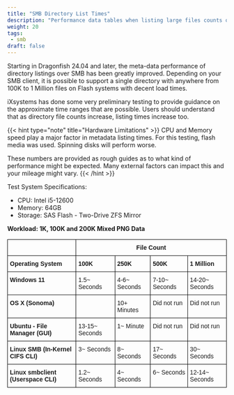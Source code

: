```yaml
---
title: "SMB Directory List Times"
description: "Performance data tables when listing large files counts over SMB."
weight: 20
tags:
 - smb
draft: false
---
```

<style type="text/css">
.tg  {border-collapse:collapse;border-spacing:0;}
.tg td{border-color:black;border-style:solid;border-width:1px;font-family:Arial, sans-serif;font-size:14px;
  overflow:hidden;padding:10px 5px;word-break:normal;}
.tg th{border-color:black;border-style:solid;border-width:1px;font-family:Arial, sans-serif;font-size:14px;
  font-weight:normal;overflow:hidden;padding:10px 5px;word-break:normal;}
.tg .tg-1wig{font-weight:bold;text-align:left;vertical-align:top}
.tg .tg-0lax{text-align:left;vertical-align:top}
</style>

Starting in Dragonfish 24.04 and later, the meta-data performance of directory listings over SMB has been greatly improved.
Depending on your SMB client, it is possible to support a single directory with anywhere from 100K to 1 Million files on Flash systems with decent load times.

iXsystems has done some very preliminary testing to provide guidance on the approximate time ranges that are possible.
Users should understand that as directory file counts increase, listing times increase too.

{{< hint type="note" title="Hardware Limitations" >}}
CPU and Memory speed play a major factor in metadata listing times.
For this testing, flash media was used.
Spinning disks will perform worse.

These numbers are provided as rough guides as to what kind of performance might be expected.
Many external factors can impact this and your mileage might vary.
{{< /hint >}}

Test System Specifications:
* CPU: Intel i5-12600
* Memory: 64GB
* Storage: SAS Flash - Two-Drive ZFS Mirror

**Workload: 1K, 100K and 200K Mixed PNG Data**

<table class="tg">
<thead>
  <tr>
    <th class="tg-1wig" rowspan="1"></th>
    <th class="tg-1wig" colspan="4" style="text-align:center;">File Count</th>
  </tr>
  <tr>
    <td class="tg-1wig">Operating System</td>
    <td class="tg-1wig">100K</td>
    <td class="tg-1wig">250K</td>
    <td class="tg-1wig">500K</td>
    <td class="tg-1wig">1 Million</td>
  </tr>
</thead>
<tbody>
  <tr>
    <td class="tg-1wig">Windows 11</td>
    <td class="tg-0lax">1.5~ Seconds</td>
    <td class="tg-0lax">4-6~ Seconds</td>
    <td class="tg-0lax">7-10~ Seconds</td>
    <td class="tg-0lax">14-20~ Seconds</td>
  </tr>
  <tr>
    <td class="tg-1wig">OS X (Sonoma)</td>
    <td class="tg-0lax"></td>
    <td class="tg-0lax">10+ Minutes</td>
    <td class="tg-0lax">Did not run</td>
    <td class="tg-0lax">Did not run</td>
  </tr>
  <tr>
    <td class="tg-1wig">Ubuntu - File Manager (GUI)</td>
    <td class="tg-0lax">13-15~ Seconds</td>
    <td class="tg-0lax">1~ Minute</td>
    <td class="tg-0lax">Did not run</td>
    <td class="tg-0lax">Did not run</td>
  </tr>
  <tr>
    <td class="tg-1wig">Linux SMB (In-Kernel CIFS CLI)</td>
    <td class="tg-0lax">3~ Seconds</td>
    <td class="tg-0lax">8~ Seconds</td>
    <td class="tg-0lax">17~ Seconds</td>
    <td class="tg-0lax">30~ Seconds</td>
  </tr>
  <tr>
    <td class="tg-1wig">Linux smbclient (Userspace CLI)</td>
    <td class="tg-0lax">1.2~ Seconds</td>
    <td class="tg-0lax">4~ Seconds</td>
    <td class="tg-0lax">6~ Seconds</td>
    <td class="tg-0lax">12-14~ Seconds</td>
  </tr>
</tbody>
</table>
